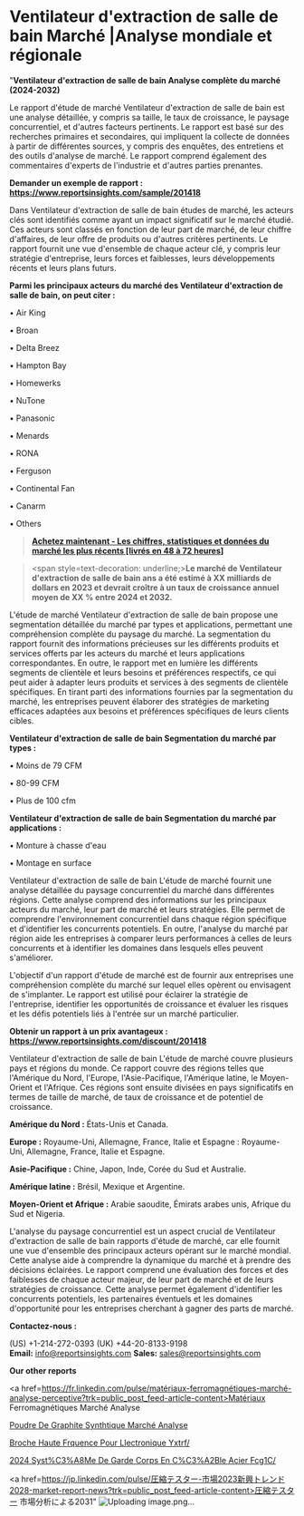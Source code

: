 # Ventilateur d'extraction de salle de bain Marché |Analyse mondiale et régionale

"<strong>Ventilateur d'extraction de salle de bain Analyse complète du marché (2024-2032)</strong>

Le rapport d'étude de marché Ventilateur d'extraction de salle de bain est une analyse détaillée, y compris sa taille, le taux de croissance, le paysage concurrentiel, et d'autres facteurs pertinents. Le rapport est basé sur des recherches primaires et secondaires, qui impliquent la collecte de données à partir de différentes sources, y compris des enquêtes, des entretiens et des outils d'analyse de marché. Le rapport comprend également des commentaires d'experts de l'industrie et d'autres parties prenantes.

<strong>Demander un exemple de rapport : </strong><strong><a href=https://www.reportsinsights.com/sample/201418>https://www.reportsinsights.com/sample/201418</a></strong>

Dans Ventilateur d'extraction de salle de bain études de marché, les acteurs clés sont identifiés comme ayant un impact significatif sur le marché étudié. Ces acteurs sont classés en fonction de leur part de marché, de leur chiffre d'affaires, de leur offre de produits ou d'autres critères pertinents. Le rapport fournit une vue d'ensemble de chaque acteur clé, y compris leur stratégie d'entreprise, leurs forces et faiblesses, leurs développements récents et leurs plans futurs.

<strong>Parmi les principaux acteurs du marché des Ventilateur d'extraction de salle de bain, on peut citer :</strong>

• Air King

• Broan

• Delta Breez

• Hampton Bay

• Homewerks

• NuTone

• Panasonic

• Menards

• RONA

• Ferguson

• Continental Fan

• Canarm

• Others

<blockquote><a href=https://reportsinsights.com/buynow/201418><span style=text-decoration: underline;><strong>Achetez maintenant - Les chiffres, statistiques et données du marché les plus récents [livrés en 48 à 72 heures]</strong></span></a></blockquote>
<blockquote>
<div class=group w-full text-gray-800 dark:text-gray-100 border-b border-black/10 dark:border-gray-900/50 bg-gray-50 dark:bg-[#444654]>
<div class=flex p-4 gap-4 text-base md:gap-6 md:max-w-2xl lg:max-w-xl xl:max-w-3xl md:py-6 lg:px-0 m-auto>
<div class=relative flex flex-col w-[calc(100%-50px)] gap-1 md:gap-3 lg:w-[calc(100%-115px)]>
<div class=flex flex-grow flex-col gap-3>
<div class=min-h-[20px] flex flex-col items-start gap-4 whitespace-pre-wrap break-words>
<div class=result-streaming markdown prose w-full break-words dark:prose-invert light>

<span style=text-decoration: underline;><strong>Le marché de Ventilateur d'extraction de salle de bain ans a été estimé à XX milliards de dollars en 2023 et devrait croître à un taux de croissance annuel moyen de XX % entre 2024 et 2032.</strong></span>

</div>
</div>
</div>
</div>
</div>
</div></blockquote>
L'étude de marché Ventilateur d'extraction de salle de bain propose une segmentation détaillée du marché par types et applications, permettant une compréhension complète du paysage du marché. La segmentation du rapport fournit des informations précieuses sur les différents produits et services offerts par les acteurs du marché et leurs applications correspondantes. En outre, le rapport met en lumière les différents segments de clientèle et leurs besoins et préférences respectifs, ce qui peut aider à adapter leurs produits et services à des segments de clientèle spécifiques. En tirant parti des informations fournies par la segmentation du marché, les entreprises peuvent élaborer des stratégies de marketing efficaces adaptées aux besoins et préférences spécifiques de leurs clients cibles.

<strong>Ventilateur d'extraction de salle de bain Segmentation du marché par types :</strong>

• Moins de 79 CFM

• 80-99 CFM

• Plus de 100 cfm

<strong>Ventilateur d'extraction de salle de bain Segmentation du marché par applications :</strong>

• Monture à chasse d'eau

• Montage en surface

Ventilateur d'extraction de salle de bain L'étude de marché fournit une analyse détaillée du paysage concurrentiel du marché dans différentes régions. Cette analyse comprend des informations sur les principaux acteurs du marché, leur part de marché et leurs stratégies. Elle permet de comprendre l'environnement concurrentiel dans chaque région spécifique et d'identifier les concurrents potentiels. En outre, l'analyse du marché par région aide les entreprises à comparer leurs performances à celles de leurs concurrents et à identifier les domaines dans lesquels elles peuvent s'améliorer.

L'objectif d'un rapport d'étude de marché est de fournir aux entreprises une compréhension complète du marché sur lequel elles opèrent ou envisagent de s'implanter. Le rapport est utilisé pour éclairer la stratégie de l'entreprise, identifier les opportunités de croissance et évaluer les risques et les défis potentiels liés à l'entrée sur un marché particulier.

<strong>Obtenir un rapport à un prix avantageux : <a href=https://www.reportsinsights.com/discount/201418>https://www.reportsinsights.com/discount/201418</a></strong>

Ventilateur d'extraction de salle de bain L'étude de marché couvre plusieurs pays et régions du monde. Ce rapport couvre des régions telles que l'Amérique du Nord, l'Europe, l'Asie-Pacifique, l'Amérique latine, le Moyen-Orient et l'Afrique. Ces régions sont ensuite divisées en pays significatifs en termes de taille de marché, de taux de croissance et de potentiel de croissance.

<strong>Amérique du Nord :</strong> États-Unis et Canada.

<strong>Europe :</strong> Royaume-Uni, Allemagne, France, Italie et Espagne : Royaume-Uni, Allemagne, France, Italie et Espagne.

<strong>Asie-Pacifique :</strong> Chine, Japon, Inde, Corée du Sud et Australie.

<strong>Amérique latine :</strong> Brésil, Mexique et Argentine.

<strong>Moyen-Orient et Afrique :</strong> Arabie saoudite, Émirats arabes unis, Afrique du Sud et Nigeria.

L'analyse du paysage concurrentiel est un aspect crucial de Ventilateur d'extraction de salle de bain rapports d'étude de marché, car elle fournit une vue d'ensemble des principaux acteurs opérant sur le marché mondial. Cette analyse aide à comprendre la dynamique du marché et à prendre des décisions éclairées. Le rapport comprend une évaluation des forces et des faiblesses de chaque acteur majeur, de leur part de marché et de leurs stratégies de croissance. Cette analyse permet également d'identifier les concurrents potentiels, les partenaires éventuels et les domaines d'opportunité pour les entreprises cherchant à gagner des parts de marché.

<strong>Contactez-nous :</strong>

(US) +1-214-272-0393
(UK) +44-20-8133-9198
<strong>Email:</strong> <a>info@reportsinsights.com</a>
<strong>Sales:</strong> <a>sales@reportsinsights.com</a>

<strong>Our other reports</strong>

<a href=https://fr.linkedin.com/pulse/matériaux-ferromagnétiques-marché-analyse-perceptive?trk=public_post_feed-article-content>Matériaux Ferromagnétiques Marché Analyse</a>

<a href=https://www.linkedin.com/pulse/poudre-de-graphite-synth%C3%A9tique-march%C3%A9-rapport-wxhsf/>Poudre De Graphite Synthtique Marché Analyse</a>

<a href=https://www.linkedin.com/pulse/broche-haute-fr%C3%A9quence-pour-l%C3%A9lectronique-yxtrf/>Broche Haute Frquence Pour Llectronique Yxtrf/</a>

<a href=https://www.linkedin.com/pulse/2024-syst%C3%A8me-de-garde-corps-en-c%C3%A2ble-acier-fcg1c/>2024 Syst%C3%A8Me De Garde Corps En C%C3%A2Ble Acier Fcg1C/</a>

<a href=https://jp.linkedin.com/pulse/圧縮テスター-市場2023新興トレンド2028-market-report-news?trk=public_post_feed-article-content>圧縮テスター 市場分析による2031</a>"
![Uploading image.png…]()
